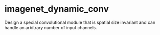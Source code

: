 # imagenet_dynamic_conv
Design a special convolutional module that is spatial size invariant and can handle an arbitrary number of input channels. 
